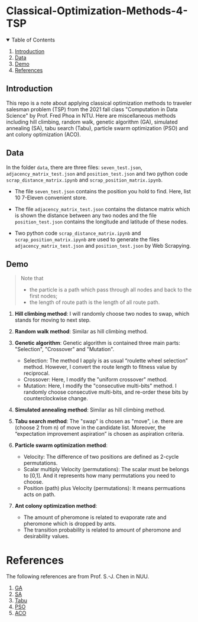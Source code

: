 # Classical-Optimization-Methods-4-TSP

<!-- TABLE OF CONTENTS -->
<details open="open">
  <summary>Table of Contents</summary>
  <ol>
    <li><a href="#introduction">Introduction</a></li>
    <li><a href="#data">Data</a></li>
    <li><a href="#demo">Demo</a></li>
	<li><a href="#references">References</a></li>
  </ol>
</details>

## Introduction
This repo is a note about applying classical optimization methods to traveler salesman problem (TSP) from the 2021 fall class "Computation in Data Science" by Prof. Fred Phoa in NTU. Here are miscellaneous methods including hill climbing, random walk, genetic algorithm (GA), simulated annealing (SA), tabu search (Tabu), particle swarm optimization (PSO) and ant colony optimization (ACO).

## Data
In the folder `data`, there are three files: `seven_test.json`, `adjacency_matrix_test.json` and `position_test.json` and two python code `scrap_distance_matrix.ipynb` and `scrap_position_matrix.ipynb`.
* The file `seven_test.json` contains the position you hold to find. Here, list 10 7-Eleven convenient store.

* The file `adjacency_matrix_test.json` contains the distance matrix which is shown the distance between any two nodes and the file `position_test.json` contains the longitude and latitude of these nodes.

* Two python code `scrap_distance_matrix.ipynb` and `scrap_position_matrix.ipynb` are used to generate the files `adjacency_matrix_test.json` and `position_test.json` by Web Scrapying.

## Demo
>Note that
>* the particle is a path which pass through all nodes and back to the first nodes;
>* the length of route path is the length of all route path.

1. **Hill climbing method**: I will randomly choose two nodes to swap, which stands for moving to next step.

2. **Random walk method**: Similar as hill climbing method.

3. **Genetic algorithm**: Genetic algorithm is contained three main parts: "Selection", "Crossover" and "Mutation".
	* Selection: The method I apply is as usual “roulette wheel selection” method. However, I convert the route length to fitness value by reciprocal.
	* Crossover: Here, I modify the "uniform crossover" method.
	* Mutation: Here, I modify the "consecutive multi-bits" method. I randomly choose consecutive multi-bits, and re-order these bits by counterclockwise change.

4. **Simulated annealing method**: Similar as hill climbing method.

5. **Tabu search method**:  The "swap" is chosen as "move", i.e. there are (choose 2 from n) of move in the candidate list. Moreover, the “expectation improvement aspiration” is chosen as aspiration criteria.

6. **Particle swarm optimization method**: 
	* Velocity: The difference of two positions are defined as 2-cycle permutations.
	* Scalar multiply Velocity (permutations): The scalar must be belongs to [0,1]. And it represents how many permutations you need to choose.
	* Position (path) plus Velocity (permutations): It means permuations acts on path.

7. **Ant colony optimization method**:
	* The amount of pheromone is related to evaporate rate and pheromone which is dropped by ants.
	* The transition probability is related to amount of pheromone and desirability values.

# References
The following references are from Prof. S.-J. Chen in NUU.
1. [GA](http://debussy.im.nuu.edu.tw/sjchen/MachineLearning/final/Opt_GA.pdf)
2. [SA](http://debussy.im.nuu.edu.tw/sjchen/MachineLearning/final/Opt_SA.pdf)
3. [Tabu](http://debussy.im.nuu.edu.tw/sjchen/MachineLearning/final/Opt_Tabu.pdf)
4. [PSO](http://debussy.im.nuu.edu.tw/sjchen/MachineLearning/final/Opt_PSO.pdf)
5. [ACO](http://debussy.im.nuu.edu.tw/sjchen/MachineLearning/final/Opt_AntAlgo.pdf)
